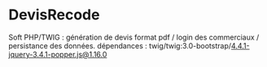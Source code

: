 # DevisRecode
Soft PHP/TWIG : génération de devis format pdf / login des commerciaux / persistance des données. dépendances : twig/twig:3.0-bootstrap/4.4.1-jquery-3.4.1-popper.js@1.16.0 
